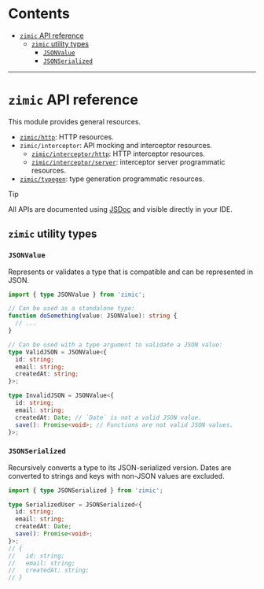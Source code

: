 # Contents <!-- omit from toc -->

- [`zimic` API reference](#zimic-api-reference)
  - [`zimic` utility types](#zimic-utility-types)
    - [`JSONValue`](#jsonvalue)
    - [`JSONSerialized`](#jsonserialized)

---

# `zimic` API reference

This module provides general resources.

- [`zimic/http`](api-zimic-http): HTTP resources.
- `zimic/interceptor`: API mocking and interceptor resources.
  - [`zimic/interceptor/http`](api-zimic-interceptor-http): HTTP interceptor resources.
  - [`zimic/interceptor/server`](api-zimic-interceptor-server): interceptor server programmatic resources.
- [`zimic/typegen`](api-zimic-typegen): type generation programmatic resources.

> [!TIP]
>
> All APIs are documented using [JSDoc](https://jsdoc.app) and visible directly in your IDE.

## `zimic` utility types

### `JSONValue`

Represents or validates a type that is compatible and can be represented in JSON.

```ts
import { type JSONValue } from 'zimic';

// Can be used as a standalone type:
function doSomething(value: JSONValue): string {
  // ...
}

// Can be used with a type argument to validate a JSON value:
type ValidJSON = JSONValue<{
  id: string;
  email: string;
  createdAt: string;
}>;

type InvalidJSON = JSONValue<{
  id: string;
  email: string;
  createdAt: Date; // `Date` is not a valid JSON value.
  save(): Promise<void>; // Functions are not valid JSON values.
}>;
```

### `JSONSerialized`

Recursively converts a type to its JSON-serialized version. Dates are converted to strings and keys with non-JSON values
are excluded.

```ts
import { type JSONSerialized } from 'zimic';

type SerializedUser = JSONSerialized<{
  id: string;
  email: string;
  createdAt: Date;
  save(): Promise<void>;
}>;
// {
//   id: string;
//   email: string;
//   createdAt: string;
// }
```
